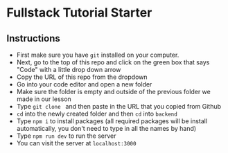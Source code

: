 # Fullstack Tutorial Starter

## Instructions

- First make sure you have `git` installed on your computer. 
- Next, go to the top of this repo and click on the green box that says "Code" with a little drop down arrow
- Copy the URL of this repo from the dropdown
- Go into your code editor and open a new folder
- Make sure the folder is empty and outside of the previous folder we made in our lesson
- Type `git clone ` and then paste in the URL that you copied from Github
- `cd` into the newly created folder and then `cd` into `backend`
- Type `npm i` to install packages (all required packages will be install automatically, you don't need to type in all the names by hand)
- Type `npm run dev` to run the server
- You can visit the server at `localhost:3000`